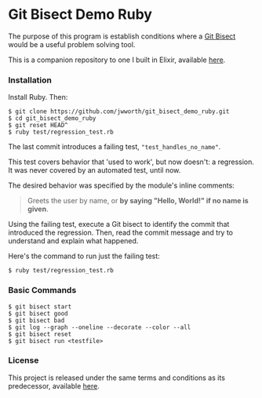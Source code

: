# Git Bisect Demo Ruby

The purpose of this program is establish conditions where a [Git
Bisect](https://git-scm.com/docs/git-bisect) would be a useful problem solving
tool.

This is a companion repository to one I built in Elixir, available
[here](https://github.com/jwworth/git_bisect_demo).

### Installation

Install Ruby. Then:

```
$ git clone https://github.com/jwworth/git_bisect_demo_ruby.git
$ cd git_bisect_demo_ruby
$ git reset HEAD^
$ ruby test/regression_test.rb
```

The last commit introduces a failing test, `"test_handles_no_name"`.

This test covers behavior that 'used to work', but now doesn't: a regression.
It was never covered by an automated test, until now.

The desired behavior was specified by the module's inline comments:

> Greets the user by name, or **by saying "Hello, World!" if no name is
> given**.

Using the failing test, execute a Git bisect to identify the commit that
introduced the regression. Then, read the commit message and try to understand
and explain what happened.

Here's the command to run just the failing test:

```
$ ruby test/regression_test.rb
```

### Basic Commands

```
$ git bisect start
$ git bisect good
$ git bisect bad
$ git log --graph --oneline --decorate --color --all
$ git bisect reset
$ git bisect run <testfile>
```

### License

This project is released under the same terms and conditions as its
predecessor, available [here](https://github.com/jwworth/git_bisect_demo).
